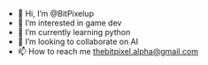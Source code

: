 - 👋 Hi, I’m @BitPixelup
- 👀 I’m interested in game dev
- 🌱 I’m currently learning python
- 💞️ I’m looking to collaborate on AI
- 📫 How to reach me thebitpixel.alpha@gmail.com

<!---
BitPixelup/BitPixelup is a ✨ special ✨ repository because its `README.md` (this file) appears on your GitHub profile.
You can click the Preview link to take a look at your changes.
--->
